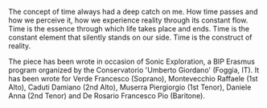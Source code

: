 The concept of time always had a deep catch on me. How time passes and how we perceive it, how we experience reality through its constant flow.
Time is the essence through which life takes place and ends.
Time is the constant element that silently stands on our side.
Time is the construct of reality.

The piece has been wrote in occasion of Sonic Exploration, a BIP Erasmus program organized by the Conservatorio 'Umberto Giordano' (Foggia, IT).
It has been wrote for Verde Francesco (Soprano), Montevecchio Raffaele (1st Alto), Caduti Damiano (2nd Alto), Muserra Piergiorgio (1st Tenor), Daniele Anna (2nd Tenor) and De Rosario Francesco Pio (Baritone).